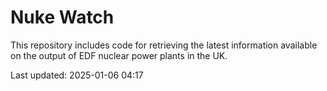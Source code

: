 # Nuke Watch

This repository includes code for retrieving the latest information available on the output of EDF nuclear power plants in the UK.

Last updated: 2025-01-06 04:17